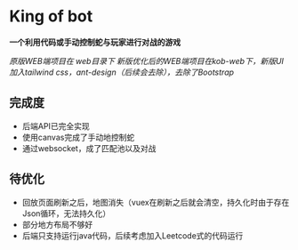 # King of bot

**一个利用代码或手动控制蛇与玩家进行对战的游戏**

*原版WEB端项目在 web目录下*
*新版优化后的WEB端项目在kob-web下，新版UI加入tailwind css，ant-design（后续会去除），去除了Bootstrap*


## 完成度
- 后端API已完全实现
- 使用canvas完成了手动地控制蛇
- 通过websocket，成了匹配池以及对战

## 待优化
- 回放页面刷新之后，地图消失（vuex在刷新之后就会清空，持久化时由于存在Json循环，无法持久化）
- 部分地方布局不够好
- 后端只支持运行java代码，后续考虑加入Leetcode式的代码运行
